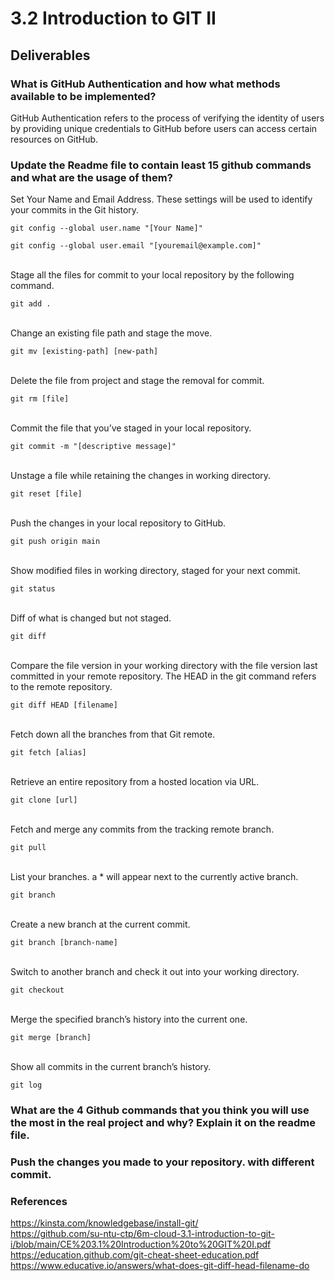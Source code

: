 ﻿# 3.2 Introduction to GIT II

## Deliverables

### What is GitHub Authentication and how what methods available to be implemented?

GitHub Authentication refers to the process of verifying the identity of users by providing unique credentials to GitHub before users can access certain resources on GitHub.

### Update the Readme file to contain least 15 github commands and what are the usage of them?

Set Your Name and Email Address. These settings will be used to identify your commits in the Git history.
``````````````````````````````````````````````````````````````````````````````````````````````````````````
git config --global user.name "[Your Name]"
``````````````````````````````````````````````````````````````````````````````````````````````````````````

``````````````````````````````````````````````````````````````````````````````````````````````````````````
git config --global user.email "[youremail@example.com]"
``````````````````````````````````````````````````````````````````````````````````````````````````````````
\
Stage all the files for commit to your local repository by the following command.
`````````````````````````````````````````````````````````````````````````````````````
git add .
`````````````````````````````````````````````````````````````````````````````````````
\
Change an existing file path and stage the move.
`````````````````````````````````````````````````
git mv [existing-path] [new-path]
`````````````````````````````````````````````````
\
Delete the file from project and stage the removal for commit.
```````````````````````````````````````````````````````````````
git rm [file]
```````````````````````````````````````````````````````````````
\
Commit the file that you’ve staged in your local repository.
`````````````````````````````````````````````````````````````
git commit -m "[descriptive message]"
`````````````````````````````````````````````````````````````
\
Unstage a file while retaining the changes in working directory.
```````````````````````````````````````````````````````````````
git reset [file]
```````````````````````````````````````````````````````````````
\
Push the changes in your local repository to GitHub.
`````````````````````````````````````````````````````
git push origin main
`````````````````````````````````````````````````````
\
Show modified files in working directory, staged for your next commit.
``````````````````````````````````````````````````````````````````````
git status
``````````````````````````````````````````````````````````````````````
\
Diff of what is changed but not staged.
````````````````````````````````````````
git diff
````````````````````````````````````````
\
Compare the file version in your working directory with the file version last committed in your remote repository. The HEAD in the git command refers to the remote repository.
```````````````````````````````````````````````````````````````````````````````````````````````````````````````````````````````````````````````````````````````````````````````
git diff HEAD [filename]
```````````````````````````````````````````````````````````````````````````````````````````````````````````````````````````````````````````````````````````````````````````````
\
Fetch down all the branches from that Git remote.
``````````````````````````````````````````````````
git fetch [alias]
``````````````````````````````````````````````````
\
Retrieve an entire repository from a hosted location via URL.
`````````````````````````````````````````````````````````````
git clone [url]
`````````````````````````````````````````````````````````````
\
Fetch and merge any commits from the tracking remote branch.
````````````````````````````````````````````````````````````
git pull
````````````````````````````````````````````````````````````
\
List your branches. a * will appear next to the currently active branch.
````````````````````````````````````````````````````````````````````````
git branch
````````````````````````````````````````````````````````````````````````
\
Create a new branch at the current commit.
``````````````````````````````````````````
git branch [branch-name]
``````````````````````````````````````````
\
Switch to another branch and check it out into your working directory.
``````````````````````````````````````````````````````````````````````
git checkout
``````````````````````````````````````````````````````````````````````
\
Merge the specified branch’s history into the current one.
``````````````````````````````````````````````````````````
git merge [branch]
``````````````````````````````````````````````````````````
\
Show all commits in the current branch’s history.
`````````````````````````````````````````````````
git log
`````````````````````````````````````````````````
### What are the 4 Github commands that you think you will use the most in the real project and why? Explain it on the readme file.

### Push the changes you made to your repository. with different commit.


















### References
https://kinsta.com/knowledgebase/install-git/
\
https://github.com/su-ntu-ctp/6m-cloud-3.1-introduction-to-git-i/blob/main/CE%203.1%20Introduction%20to%20GIT%20I.pdf
\
https://education.github.com/git-cheat-sheet-education.pdf
\
https://www.educative.io/answers/what-does-git-diff-head-filename-do

